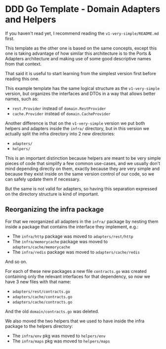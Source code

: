 # DDD Go Template - Domain Adapters and Helpers

If you haven't read yet, I recommend reading the `v1-very-simple/README.md` first.

This template as the other one is based on the same concepts, except this one
is taking advantage of how similar this architecture is to the Ports & Adapters architecture
and making use of some good descriptive names from that context.

That said it is useful to start learning from the simplest version first before reading
this one.

This example template has the same logical structure as the `v1-very-simple` version,
but organizes the interfaces and DTOs in a way that allows better names, such as:

- `rest.Provider` instead of `domain.RestProvider`
- `cache.Provider` instead of `domain.CacheProvider`

Another difference is that on the `v1-very-simple` version we put both
helpers and adapters inside the `infra/` directory, but in this version
we actually split the infra directory into 2 new directories:

- `adapters/`
- `helpers/`

This is an important distinction because helpers are meant to be very simple
pieces of code that simplify a few common use-cases, and we usually don't mind
depending directly on them, exactly because they are very simple and because
they exist inside on the same version control of our code, so we can safely
update them if necessary.

But the same is not valid for adapters, so having this separation expressed
on the directory structure is kind of important.

## Reorganizing the infra package

For that we reorganized all adapters in the `infra/` package by nesting
them inside a package that contains the interface they implement, e.g.:

- The `infra/http` package was moved to `adapters/rest/http`
- The `infra/memorycache` package was moved to `adapters/cache/memorycache`
- The `infra/redis` package was moved to `adapters/cache/redis`

And so on.

For each of these new packages a new file `contracts.go` was created containing
only the relevant interfaces for that dependency, so now we have 3 new files with that name:

- `adapters/rest/contracts.go`
- `adapters/cache/contracts.go`
- `adapters/cache/contracts.go`

And the old `domain/contracts.go` was deleted.

We also moved the two helpers that we used to have inside the infra package
to the helpers directory:

- The `infra/env` pkg was moved to `helpers/env`
- The `infra/maps` pkg was moved to `helpers/maps`

